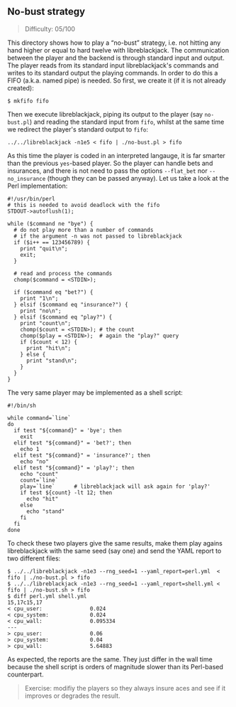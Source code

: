 ## No-bust strategy

> Difficulty: 05/100

This directory shows how to play a “no-bust” strategy, i.e. not hitting any hand higher or equal to hard twelve with libreblackjack. The communication between the player and the backend is through standard input and output. The player reads from its standard input libreblackjack's commands and writes to its standard output the playing commands. In order to do this a FIFO (a.k.a. named pipe) is needed. So first, we create it (if it is not already created):

```
$ mkfifo fifo
```

Then we execute libreblackjack, piping its output to the player (say `no-bust.pl`) and reading the standard input from `fifo`, whilst at the same time we redirect the player's standard output to `fifo`:

```
../../libreblackjack -n1e5 < fifo | ./no-bust.pl > fifo
```

As this time the player is coded in an interpreted langauge, it is far smarter than the previous `yes`-based player. So the player can handle bets and insurances, and there is not need to pass the options `--flat_bet` nor `--no_insurance` (though they can be passed anyway). Let us take a look at the Perl implementation:

```
#!/usr/bin/perl
# this is needed to avoid deadlock with the fifo
STDOUT->autoflush(1);

while ($command ne "bye") {
  # do not play more than a number of commands
  # if the argument -n was not passed to libreblackjack
  if ($i++ == 123456789) {
    print "quit\n";
    exit;
  }
  
  # read and process the commands
  chomp($command = <STDIN>);
  
  if ($command eq "bet?") {
    print "1\n";
  } elsif ($command eq "insurance?") {
    print "no\n";
  } elsif ($command eq "play?") {
    print "count\n";
    chomp($count = <STDIN>); # the count
    chomp($play = <STDIN>);  # again the "play?" query
    if ($count < 12) {
      print "hit\n";
    } else {
      print "stand\n";
    }
  }
}
```

The very same player may be implemented as a shell script:

```
#!/bin/sh

while command=`line`
do
  if test "${command}" = 'bye'; then
    exit
  elif test "${command}" = 'bet?'; then
    echo 1  
  elif test "${command}" = 'insurance?'; then
    echo "no"
  elif test "${command}" = 'play?'; then
    echo "count"
    count=`line`
    play=`line`      # libreblackjack will ask again for 'play?'
    if test ${count} -lt 12; then
      echo "hit"
    else
      echo "stand"
    fi
  fi
done
```

To check these two players give the same results, make them play agains libreblackjack with the same seed (say one) and send the YAML report to two different files:

```
$ ../../libreblackjack -n1e3 --rng_seed=1 --yaml_report=perl.yml  < fifo | ./no-bust.pl > fifo
$ ../../libreblackjack -n1e3 --rng_seed=1 --yaml_report=shell.yml < fifo | ./no-bust.sh > fifo
$ diff perl.yml shell.yml 
15,17c15,17
< cpu_user:               0.024
< cpu_system:             0.024
< cpu_wall:               0.095334
---
> cpu_user:               0.06
> cpu_system:             0.04
> cpu_wall:               5.64883
```

As expected, the reports are the same. They just differ in the wall time because the shell script is orders of magnitude slower than its Perl-based counterpart. 

> Exercise: modifiy the players so they always insure aces and see if it improves or degrades the result.
